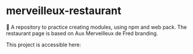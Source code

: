 # merveilleux-restaurant
🍰 A repository to practice creating modules, using npm and web pack. The restaurant page is based on Aux Merveilleux de Fred branding.

This project is accessible here:
